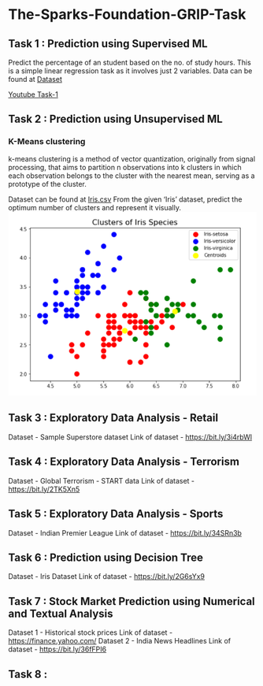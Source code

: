 # The-Sparks-Foundation-GRIP-Task


## Task 1 : Prediction using Supervised ML

Predict the percentage of an student based on the no. of study hours. This is a simple linear regression task as it involves just 2 variables.
Data can be found at <a href="http://bit.ly/w-data">Dataset</a>

<a href="https://youtu.be/L7MguCmFCjc">Youtube Task-1</a>


## Task 2 : Prediction using Unsupervised ML

### K-Means clustering

k-means clustering is a method of vector quantization, originally from signal processing, that aims to partition n observations into k clusters in which each observation belongs to the cluster with the nearest mean, serving as a prototype of the cluster.

Dataset can be found at <a href="https://bit.ly/3kXTdox">Iris.csv</a>
From the given ‘Iris’ dataset, predict the optimum number of clusters and represent it visually. 
<img src="Project-2/task-2.png"></img>

## Task 3 : Exploratory Data Analysis - Retail
Dataset - Sample Superstore dataset
Link of dataset - https://bit.ly/3i4rbWl <a href=""></a>

## Task 4 : Exploratory Data Analysis - Terrorism
Dataset - Global Terrorism - START data
Link of dataset - https://bit.ly/2TK5Xn5 <a href=""></a>

## Task 5 : Exploratory Data Analysis - Sports
Dataset - Indian Premier League
Link of dataset - https://bit.ly/34SRn3b <a href=""></a>

## Task 6 : Prediction using Decision Tree
Dataset - Iris Dataset
Link of dataset - https://bit.ly/2G6sYx9 <a href=""></a>

## Task 7 : Stock Market Prediction using Numerical and Textual Analysis
Dataset 1 - Historical stock prices
Link of dataset - https://finance.yahoo.com/ <a href=""></a>
Dataset 2 - India News Headlines
Link of dataset - https://bit.ly/36fFPI6 <a href=""></a>

## Task 8 : 
